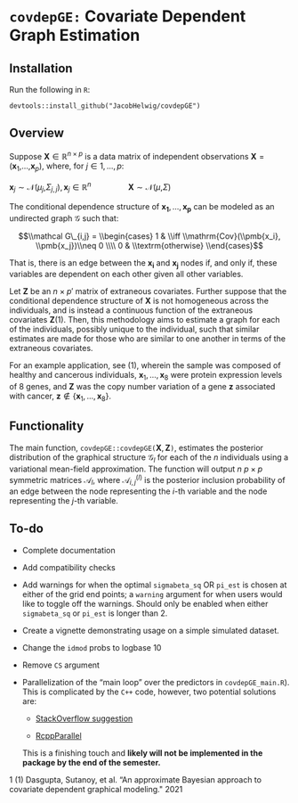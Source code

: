 # `covdepGE:` Covariate Dependent Graph Estimation

## Installation

Run the following in `R`:

`devtools::install_github("JacobHelwig/covdepGE")`

## Overview

Suppose **X** ∈ ℝ<sup>*n* × *p*</sup> is a data matrix of independent
observations **X** = (**x**<sub>1</sub>,...,**x**<sub>*p*</sub>), where,
for *j* ∈ 1, ..., *p*:

**x**<sub>*j*</sub> ∼ 𝒩(*μ*<sub>*j*</sub>,*Σ*<sub>*j*, *j*</sub>), **x**<sub>*j*</sub> ∈ ℝ<sup>*n*</sup>      **X** ∼ 𝒩(*μ*,*Σ*)

The conditional dependence structure of
**x**<sub>**1**</sub>, ..., **x**<sub>**p**</sub> can be modeled as an
undirected graph 𝒢 such that:

$$\\mathcal G\_{i,j} = 
\\begin{cases}
    1 & \\iff \\mathrm{Cov}(\\pmb{x_i}, \\pmb{x_j})\\neq 0 
    \\\\
    0 & \\textrm{otherwise} 
\\end{cases}$$

That is, there is an edge between the **x**<sub>**i**</sub> and
**x**<sub>**j**</sub> nodes if, and only if, these variables are
dependent on each other given all other variables.

Let **Z** be an *n* × *p*′ matrix of extraneous covariates. Further
suppose that the conditional dependence structure of **X** is not
homogeneous across the individuals, and is instead a continuous function
of the extraneous covariates **Z**(1). Then, this methodology aims to
estimate a graph for each of the individuals, possibly unique to the
individual, such that similar estimates are made for those who are
similar to one another in terms of the extraneous covariates.

For an example application, see (1), wherein the sample was composed of
healthy and cancerous individuals,
**x**<sub>1</sub>, ..., **x**<sub>8</sub> were protein expression levels
of 8 genes, and **Z** was the copy number variation of a gene **z**
associated with cancer,
**z** ∉ {**x**<sub>1</sub>, ..., **x**<sub>8</sub>}.

## Functionality

The main function, `covdepGE::covdepGE(`**X**, **Z**`)`, estimates the
posterior distribution of the graphical structure 𝒢<sub>*l*</sub> for
each of the *n* individuals using a variational mean-field
approximation. The function will output *n* *p* × *p* symmetric matrices
𝒜<sub>*l*</sub>, where 𝒜<sub>*i*, *j*</sub><sup>(*l*)</sup> is the
posterior inclusion probability of an edge between the node representing
the *i*-th variable and the node representing the *j*-th variable.

## To-do

-   Complete documentation

-   Add compatibility checks

-   Add warnings for when the optimal `sigmabeta_sq` OR `pi_est` is
    chosen at either of the grid end points; a `warning` argument for
    when users would like to toggle off the warnings. Should only be
    enabled when either `sigmabeta_sq` or `pi_est` is longer than 2.

-   Create a vignette demonstrating usage on a simple simulated dataset.

-   Change the `idmod` probs to logbase 10

-   Remove `CS` argument

-   Parallelization of the “main loop” over the predictors in
    `covdepGE_main.R`). This is complicated by the `C++` code, however,
    two potential solutions are:

    -   <span style="color: blu">[StackOverflow
        suggestion](https://stackoverflow.com/questions/69789634/parallelization-of-rcpp-without-inline-creating-a-local-package?noredirect=1#comment123649680_69789634)</span>

    -   <span
        style="color: blu">[RcppParallel](https://cran.r-project.org/web/packages/RcppParallel/index.html)</span>

    This is a finishing touch and **likely will not be implemented in
    the package by the end of the semester.**

<div class="thebibliography">

1 (1) Dasgupta, Sutanoy, et al. “An approximate Bayesian approach to
covariate dependent graphical modeling." 2021

</div>
